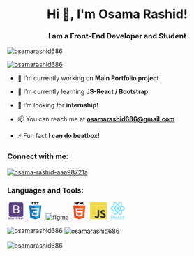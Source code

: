 <h1 align="center">Hi 👋, I'm Osama Rashid!</h1>
<h3 align="center">I am a Front-End Developer and Student</h3>

<p align="left"> <img src="https://komarev.com/ghpvc/?username=osamarashid686&label=Profile%20views&color=0e75b6&style=flat" alt="osamarashid686" /> </p>

<p align="left"> <a href="https://github.com/ryo-ma/github-profile-trophy"><img src="https://github-profile-trophy.vercel.app/?username=osamarashid686" alt="osamarashid686" /></a> </p>

- 🔭 I’m currently working on **Main Portfolio project**

- 🌱 I’m currently learning **JS-React / Bootstrap**

- 🤝 I’m looking for **internship!**

- 📫 You can reach me at **osamarashid686@gmail.com**

- ⚡ Fun fact **I can do beatbox!**

<h3 align="left">Connect with me:</h3>
<p align="left">
<a href="https://linkedin.com/in/osama-rashid-aaa98721a" target="blank"><img align="center" src="https://raw.githubusercontent.com/rahuldkjain/github-profile-readme-generator/master/src/images/icons/Social/linked-in-alt.svg" alt="osama-rashid-aaa98721a" height="30" width="40" /></a>
</p>

<h3 align="left">Languages and Tools:</h3>
<p align="left"> <a href="https://getbootstrap.com" target="_blank"> <img src="https://raw.githubusercontent.com/devicons/devicon/master/icons/bootstrap/bootstrap-plain-wordmark.svg" alt="bootstrap" width="40" height="40"/> </a> <a href="https://www.w3schools.com/css/" target="_blank"> <img src="https://raw.githubusercontent.com/devicons/devicon/master/icons/css3/css3-original-wordmark.svg" alt="css3" width="40" height="40"/> </a> <a href="https://www.figma.com/" target="_blank"> <img src="https://www.vectorlogo.zone/logos/figma/figma-icon.svg" alt="figma" width="40" height="40"/> </a> <a href="https://www.w3.org/html/" target="_blank"> <img src="https://raw.githubusercontent.com/devicons/devicon/master/icons/html5/html5-original-wordmark.svg" alt="html5" width="40" height="40"/> </a> <a href="https://developer.mozilla.org/en-US/docs/Web/JavaScript" target="_blank"> <img src="https://raw.githubusercontent.com/devicons/devicon/master/icons/javascript/javascript-original.svg" alt="javascript" width="40" height="40"/> </a> <a href="https://reactjs.org/" target="_blank"> <img src="https://raw.githubusercontent.com/devicons/devicon/master/icons/react/react-original-wordmark.svg" alt="react" width="40" height="40"/> </a> </p>

<p><img align="left" src="https://github-readme-stats.vercel.app/api/top-langs?username=osamarashid686&show_icons=true&locale=en&layout=compact" alt="osamarashid686" /></p>

<p>&nbsp;<img align="center" src="https://github-readme-stats.vercel.app/api?username=osamarashid686&show_icons=true&locale=en" alt="osamarashid686" /></p>

<p><img align="center" src="https://github-readme-streak-stats.herokuapp.com/?user=osamarashid686&" alt="osamarashid686" /></p>
